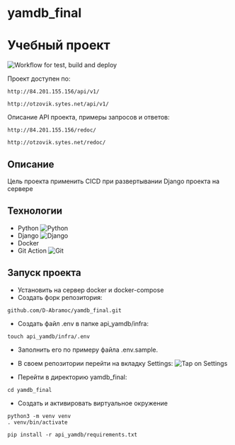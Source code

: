 # yamdb_final

# Учебный проект #

![Workflow for test, build and deploy](https://github.com/D-Abramoc/yamdb_final/actions/workflows/yamdb_workflow.yml/badge.svg)

Проект доступен по:
```
http://84.201.155.156/api/v1/
```
```
http://otzovik.sytes.net/api/v1/
```
Описание API проекта, примеры запросов и ответов:
```
http://84.201.155.156/redoc/
```
```
http://otzovik.sytes.net/redoc/
```

## Описание ##

Цель проекта применить CICD при развертывании Django проекта на сервере

## Технологии ##

 - Python ![Python](https://img.shields.io/badge/Python-3776AB?style=for-the-badge&logo=python&logoColor=white)
 - Django  ![Django](https://img.shields.io/badge/Django-092E20?style=for-the-badge&logo=django&logoColor=white)
 - Docker
 - Git Action ![Git](https://img.shields.io/badge/GIT-E44C30?style=for-the-badge&logo=git&logoColor=white)

## Запуск проекта ##
- Установить на сервер docker и docker-compose
- Создать форк репозитория:
```
github.com/D-Abramoc/yamdb_final.git
```
- Создать файл .env в папке api_yamdb/infra:
```
touch api_yamdb/infra/.env
```
- Заполнить его по примеру файла .env.sample.
- В своем репозитории перейти на вкладку Settings:
![Tap on Settings](https://github.com/D-Abramoc/yamdb_final/images/settings.svg)

- Перейти в директорию yamdb_final:
```
cd yamdb_final
```
- Создать и активировать виртуальное окружение
```
python3 -m venv venv
. venv/bin/activate
```

```
pip install -r api_yamdb/requirements.txt
```